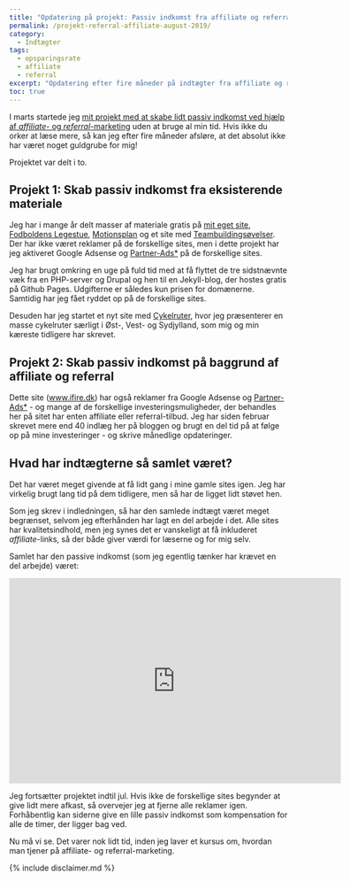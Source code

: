 ```yaml
---
title: "Opdatering på projekt: Passiv indkomst fra affiliate og referral marketing (efter 4 mdr)"
permalink: /projekt-referral-affiliate-august-2019/
category:
  - Indtægter
tags:
  - opsparingsrate
  - affiliate
  - referral
excerpt: "Opdatering efter fire måneder på indtægter fra affiliate og referral markedsføring - og indtjening på blogs i det hele taget."
toc: true
---
```


I marts startede jeg [mit projekt med at skabe lidt passiv indkomst ved hjælp af _affiliate_- og _referral_-marketing](/projekt-referral-affiliate/) uden at bruge al min tid. Hvis ikke du orker at læse mere, så kan jeg efter fire måneder afsløre, at det absolut ikke har været noget guldgrube for mig!

Projektet var delt i to.

## Projekt 1: Skab passiv indkomst fra eksisterende materiale

Jeg har i mange år delt masser af materiale gratis på [mit eget site](http://www.larsolesen.dk), [Fodboldens Legestue](http://www.legestue.net), [Motionsplan](http://www.motionsplan.dk) og et site med [Teambuildingsøvelser](http://teambuilder.vih.dk). Der har ikke været reklamer på de forskellige sites, men i dette projekt har jeg aktiveret Google Adsense og [Partner-Ads\*](/go/partnerads/) på de forskellige sites.

Jeg har brugt omkring en uge på fuld tid med at få flyttet de tre sidstnævnte væk fra en PHP-server og Drupal og hen til en Jekyll-blog, der hostes gratis på Github Pages. Udgifterne er således kun prisen for domænerne. Samtidig har jeg fået ryddet op på de forskellige sites. 

Desuden har jeg startet et nyt site med [Cykelruter](http://www.cykel-ruter.dk), hvor jeg præsenterer en masse cykelruter særligt i Øst-, Vest- og Sydjylland, som mig og min kæreste tidligere har skrevet.

## Projekt 2: Skab passiv indkomst på baggrund af affiliate og referral

Dette site (www.ifire.dk) har også reklamer fra Google Adsense og [Partner-Ads\*](/go/partnerads/) - og mange af de forskellige investeringsmuligheder, der behandles her på sitet har enten affiliate eller referral-tilbud. Jeg har siden februar skrevet mere end 40 indlæg her på bloggen og brugt en del tid på at følge op på mine investeringer - og skrive månedlige opdateringer.

## Hvad har indtægterne så samlet været?

Det har været meget givende at få lidt gang i mine gamle sites igen. Jeg har virkelig brugt lang tid på dem tidligere, men så har de ligget lidt støvet hen.

Som jeg skrev i indledningen, så har den samlede indtægt været meget begrænset, selvom jeg efterhånden har lagt en del arbejde i det. Alle sites har kvalitetsindhold, men jeg synes det er vanskeligt at få inkluderet _affiliate_-links, så der både giver værdi for læserne og for mig selv.

Samlet har den passive indkomst (som jeg egentlig tænker har krævet en del arbejde) været:

<iframe width="600" height="371" seamless frameborder="0" scrolling="no" src="https://docs.google.com/spreadsheets/d/e/2PACX-1vQGW14RxupaNWMwAc41OkBrTZVizIehYyLkyKfnWEkKk-akTxGCzs40s8fIAaoqSY6CKALn0jQwhYQ3/pubchart?oid=1805344946&amp;format=image"></iframe>

Jeg fortsætter projektet indtil jul. Hvis ikke de forskellige sites begynder at give lidt mere afkast, så overvejer jeg at fjerne alle reklamer igen. Forhåbentlig kan siderne give en lille passiv indkomst som kompensation for alle de timer, der ligger bag ved.

Nu må vi se. Det varer nok lidt tid, inden jeg laver et kursus om, hvordan man tjener på affiliate- og referral-marketing.

{% include disclaimer.md %}
